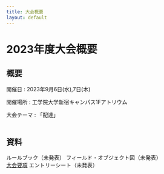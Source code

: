 ```yaml
---
title: 大会概要
layout: default
---
```

# 2023年度大会概要

## 概要
開催日
: 2023年9月6日(水),7日(木)

開催場所
: 工学院大学新宿キャンパス1Fアトリウム

大会テーマ
: 「配達」
<br><br>

## 資料
<!-- [ルールブック ver.0.2](../data/2023/F3RC2023_Rule Book_Version 0.2.pdf)   -->
ルールブック（未発表）
フィールド・オブジェクト図（未発表）  
[大会要項](../data/2023/pdf/F³RC2023_応募要項.pdf)
エントリーシート（未発表）  

